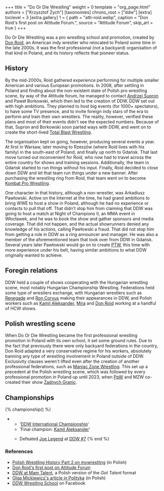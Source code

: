 +++
title = "Do Or Die Wrestling"
weight = 0
template = "org_page.html"
authors = ["Krzysztof Zych"]
[taxonomies]
chrono_root = ["ddw"]
[extra]
toclevel = 3
[extra.gallery]
1 = { path = "atti-roid.webp", caption = "Don Roid's first post on Attitude Forum.", source = "Attitude Forum", skip_art = true }
+++

Do Or Die Wrestling was a pro wrestling school and promotion, created by [Don Roid](@/w/don-roid.md), an American indy wrestler who relocated to Poland some time in the late 2000s. It was the first professional (not a backyard) organisation of that kind in Poland, and its history reflects that pioneer status.

## History

By the mid-2000s, Roid gathered experience performing for multiple smaller American and various European promotions. In 2008, after settling in Poland and finding about the non-existent state of Polish pro wrestling scene, by way of the Attitude forum, he managed to contact [Andrzej Supron](@/w/andrzej-supron.md) and Paweł Borkowski, which then led to the creation of DDW. DDW set out with high ambitions. They planned to host big events (for 1000+ spectators), to have some TV presence, and to invite foreign indy stars of the era to perform and train their own wrestlers. The reality, however, verified these plans and most of their events didn't see the expected numbers. Because of that, Supron and Borkowski soon parted ways with DDW, and went on to create the short-lived [Total Blast Wrestling](@/o/tbw.md).

The organisation kept on going, however, producing several events a year. At first in Warsaw, later moving to Rzeszów (where Roid lives with his family) in the south-east of Poland, and finally up north to Gdańsk. That last move turned out inconvenient for Roid, who now had to travel across the entire country for shows and training sessions. Additionally, the team in Gdańsk started to run things without his input. Finally, Roid decided to close down DDW and let that team run things under a new banner. After purchasing the wrestling ring from Roid, that team went on to become [Kombat Pro Wrestling](@/o/kpw.md).

One character in that history, although a non-wrestler, was Arkadiusz Pawłowski. Active on the Internet at the time, he had grand ambitions to bring WWE to host a show in Poland, although he had no experience or contacts to pull that off. That didn't stop him from claiming that DDW was going to host a match at Night of Champions&nbsp;II, an MMA event in Włocławek, and he was to book the show and gather sponsors and media coverage. That did not happen, and the actual showrunners denied any knowledge of his actions, calling Pawłowski a fraud. That did not stop him from getting a role in DDW as a ring announcer and manager. He was also a member of the aforementioned team that took over from DDW in Gdańsk. Several years later Pawłowski would go on to create [PTW](@/o/ptw.md), this time with more experience under his belt, having similar ambitions to what DDW originally wanted to achieve.

## Foregin relations

DDW held a couple of shows cooperating with the Hungarian wrestling scene, most notably Hungarian Championship Wrestling. Federations held some type of wrestlers exchange, with Hungarian wrestlers such as [Renegade](@/w/renegade.md) and [Ron Corvus](@/w/ron-corvus.md) making their appearances in DDW, and Polish workers such as [Kamil Aleksander](@/w/kamil-aleksander.md), [Mira](@/w/mira.md) and [Don Roid](@/w/don-roid.md) working at a handful of HCW shows.

## Polish wrestling scene

When Do Or Die Wrestling became the first professional wrestling promotion in Poland with its own school, it set some ground rules. Due to the fact that previously there were only backyard federations in the country, Don Roid adapted a very conservative regime for his workers, absolutely banning any type of wrestling involvement in Poland outside of DDW. Exclusivity clauses weren't lifted even after the creation of another professional federations, such as [Maniac Zone Wrestling](@/o/mzw.md). This set up a precedent at the Polish wrestling scene, which was followed by every professional promotion in Poland up until 2023, when [PpW](@/o/ppw.md) and MZW co-created their show [Żadnych Granic](@/e/mzw/2023-09-23-mzw_ppw-zadnych-granic.md).

## Championships

{% championship() %}
- - '[DDW International Championship](@/c/ddw-international-championship.md)'
  - 'Final champion: [Kamil Aleksander](@/w/kamil-aleksander.md)'
  - >
    Defeated [Joe Legend](@/w/joe-legend.md) at [DDW #7](@/e/ddw/2012-03-10-ddw-7.md)
{% end %}

### References

* [Polish Wrestling History Part 2 on mywrestling](https://mywrestling.com.pl/historia-polskiego-wrestlingu-2-proby-ponownego-wprowadzenia-wrestlingu-do-polski-poczatki-ddw-wielka-gala-w-stodole/) (in Polish)
* [Don Roid's first post on Attitude Forum](https://forum.wrestling.pl/topic/9692-wrestling-in-poland/#comment-87887)
* [DDW at Mam Talent](https://tvn.pl/programy/mam-talent/ostry-wrestling-czy-teatrzyk-dla-dzieci-ls5895467), a Polish version of the _Got Talent_ format
* [Olga Mickiewicz's article in Polityka](https://www.polityka.pl/tygodnikpolityka/ludzieistyle/1508108,1,wrestling-po-polsku.read) (in Polish)
* [DDW Wrestling School](https://www.facebook.com/SzkolaWrestlingu/) on Facebook
